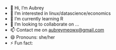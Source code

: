 - 👋 Hi, I’m Aubrey
- 👀 I’m interested in linux/datascience/economics
- 🌱 I’m currently learning R
- 💞️ I’m looking to collaborate on ...
- 📫 Contact me on aubreymeowx@gmail.com
- 😄 Pronouns: she/her
- ⚡ Fun fact: 

<!---
Aubrey-svg/Aubrey-svg is a ✨ special ✨ repository because its `README.md` (this file) appears on your GitHub profile.
You can click the Preview link to take a look at your changes.
--->
